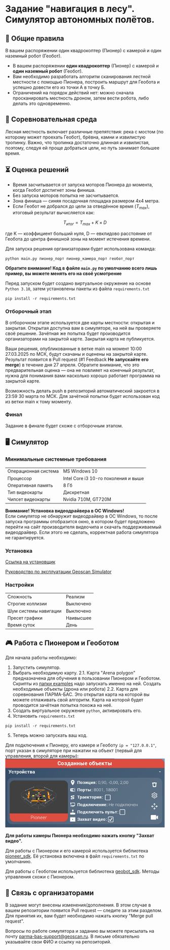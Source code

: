


# Задание "навигация в лесу". Симулятор автономных полётов.
## 📌 Общие правила
В вашем распоряжении один квадрокоптер (Пионер) с камерой и один наземный робот (Геобот).
* В вашем распоряжении **один квадрокоптер** (Пионер) с камерой и **один наземный робот** (Геобот).
* Вам необходимо разработать алгоритм сканирования лестной местности с помощью Пионера, построить маршрут для Геобота и успешно довести его из точки А в точку Б.
* Ограничений на порядок действий нет: можно сначала просканировать местность дроном, затем вести робота, либо делать это одновременно.

## 🚀 Соревновательная среда
<!-- TODO: фото с симулятора -->
Лесная местность включает различные препятствия: река с мостом (по которому может проехать Геобот), брёвна, камни и извилистую тропинку. Важно, что тропинка достаточно длинная и извилистая, поэтому, следуя ей проще добраться цели, но путь занимает большее время.

## ⏳ Оценка решений
* Время засчитывается от запуска моторов Пионера до момента, когда Геобот достигнет зоны финиша.
* Без запуска моторов попытка не засчитывается.
* Зона финиша — синяя посадочная площадка размером 4x4 метра.  
* Если Геобот не добрался до цели за отведённое время ($T_{max}$), итоговый результат вычисляется как:

$$T_{итог} = T_{max}+K \times D$$

где K — коэффициент больший нуля, D — евклидово расстояние от Геобота до центра финишной зоны на момент истечения времени.


Для запуска решения организаторами будет использована команда:
```
python main.py пионер_порт пионер_камера_порт геобот_порт 
```

**Обратите внимание! Код в файле `main.py` по умолчанию всего лишь пример, вы можете менять его на своё усмотрение**

Перед запуском будет создано виртуальное окружение на основе `Python 3.10`, затем установлены пакеты из файла `requirements.txt`
```
pip install -r requirements.txt
```


### Отборочный этап
В отборочном этапе используется две карты местности: открытая и закрытая. Открытая доступна вам в симуляторе, на ней вы проверяете своё решение. Зачётная же попытка будет производится организаторами на закрытой карте. Закрытая карта не публикуется.

Ваши решения, опубликованные в ветке main на момент 10:00 27.03.2025 по МСК, будут скачаны и оценены на закрытой карте. Результат появится в Pull request (#1 Feedback **Не  запускайте его merge**) в течение дня 27 апреля. Обратите внимание, что это предварительная оценка — она не повлияет на конечный результат, нужна для понимания вами насколько хорошо работает программа на закрытой карте.

Возможность делать push в репозиторий автоматический закроется в 23:59 30 марта по МСК. Для зачётной попытки будет использован код из ветки main к тому моменту.

### Финал
Задание в финале будет схоже с отборочным этапом.

## 🖥 Симулятор
### Минимальные системные требования

|                      |                                      |
|----------------------|--------------------------------------|
| Операционная система | MS Windows 10                        |
| Процессор            | Intel Core i3 10-го поколения и выше |
| Оперативная память   | 8 Гб                                 |
| Тип видеокарты       | Дискретная                           |
| Чипсет видеокарты    | Nvidia 710M, GT720M                  |

**Внимание! Установка видеодрайвера в ОС Windows!**  
Если симулятор не обнаружит видеодрайвер в ОС Windows, то после
запуска программы отобразится окно, в котором будет предложено
перейти на сайт производителя видеочипа и скачать поддерживаемый видеодрайвер. Если этого не сделать, корректная работа симулятора не гарантируется.

### Установка
[Ссылка на установщик]() 

[Руководство по эксплуатации Geoscan Simulator](https://download.geoscan.ru/site-files/simulator/geoscan_simulator_manual.pdf)

### Настройки
|                      |                                      |
|----------------------|--------------------------------------|
| Сложность            | Реализм                              |
| Строгие коллизии     | Выключено                            |
| Шум системы навигации| Выключено                            |
| Пресет графики       | Наивысшее                            |
| Время суток          | День                                 |


## 🎮 Работа с Пионером и Геоботом

Для начала работы необходимо:
1. Запустить симулятор.
2. Выбрать необходимую карту.
2.1. Карта "Arena polygon" предназначена для обучения в пользовании Пионером и Геоботом. Скрипты из [папки examples](examples/) надо запускать именно на ней. Создать необходимые объекты (дрона или робота)
2.2. Карта для соревнования ПАРМА-БАС. Это открытая карта на которой вы можете отлаживать свой алгоритм. Карта на которой будет проводится зачётная попытка похожа на неё.
3. Создать виртуальное окружение `python`, активировать его.
4. Установить `requirements.txt`

```
pip install -r requirements.txt
```
5. Теперь можно запускать ваш код.

Для подключения к Пионеру, его камере и Геоботу `ip = "127.0.0.1"`, порт указан в симуляторе при нажатии на объект (первый для управления, второй для камеры):
![порты устройства](image.png)

**Для работы камеры Пионера необходимо нажать кнопку "Захват видео".**

Для работы с Пионером и его камерой используется библиотека [pioneer_sdk](https://docs.geoscan.ru/pioneer/programming/python/pioneer-sdk-methods.html "Документация pioneer_sdk"). Её установка включена в файл `requirements.txt` по умолчанию.

Для работы с Геоботом используется библиотека [geobot_sdk](https://github.com/GeoScan-competition/geobot_sdk). Методы управления схожи с Пионером.

## 📢 Связь с организаторами
В задание могут внесены изменения/дополнения. В этом случае в вашем репозитории появится Pull request — следите за этим разделом. Для принятия их, вам будет необходимо нажать кнопку "Merge pull request".

Вопросы по работе симулятора и заданию вы можете присылать на почту parma-bas-support@geoscan.ru. В письме обязательно указывайте свои ФИО и ссылку на репозиторий.

